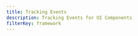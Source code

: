 ```yaml
---
title: Tracking Events
description: Tracking Events for UI Components
filterKey: framework
---
```


<inline-fragment framework="react" src="~/ui-legacy/storage/fragments/react/tracking-events.md"></inline-fragment>
<inline-fragment framework="react-native" src="~/ui-legacy/storage/fragments/react-native/tracking-events.md"></inline-fragment>
